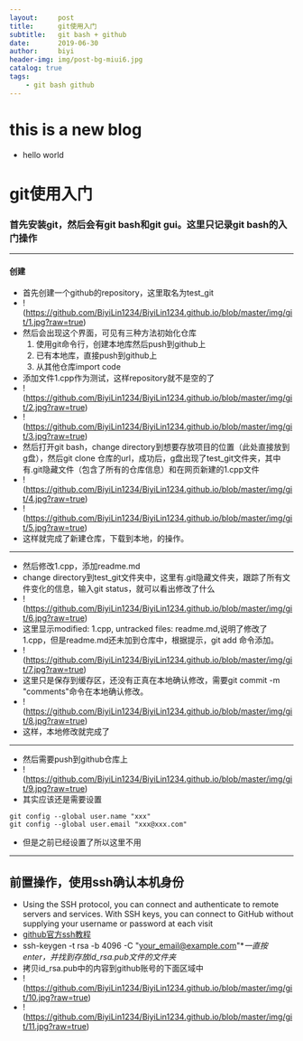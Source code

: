 ```yaml
---
layout:     post
title:      git使用入门
subtitle:   git bash + github
date:       2019-06-30
author:     biyi
header-img: img/post-bg-miui6.jpg
catalog: true
tags:
    - git bash github
---
```

# this is a new blog
- hello world
# git使用入门
### 首先安装git，然后会有git bash和git gui。这里只记录git bash的入门操作
---
#### 创建

- 首先创建一个github的repository，这里取名为test_git
- !(https://github.com/BiyiLin1234/BiyiLin1234.github.io/blob/master/img/git/1.jpg?raw=true)
- 然后会出现这个界面，可见有三种方法初始化仓库
    1. 使用git命令行，创建本地库然后push到github上
    2. 已有本地库，直接push到github上
    3. 从其他仓库import code
- 添加文件1.cpp作为测试，这样repository就不是空的了
- !(https://github.com/BiyiLin1234/BiyiLin1234.github.io/blob/master/img/git/2.jpg?raw=true)
- !(https://github.com/BiyiLin1234/BiyiLin1234.github.io/blob/master/img/git/3.jpg?raw=true)
- 然后打开git bash，change directory到想要存放项目的位置（此处直接放到g盘），然后git clone 仓库的url，成功后，g盘出现了test_git文件夹，其中有.git隐藏文件（包含了所有的仓库信息）和在网页新建的1.cpp文件
- !(https://github.com/BiyiLin1234/BiyiLin1234.github.io/blob/master/img/git/4.jpg?raw=true)
- !(https://github.com/BiyiLin1234/BiyiLin1234.github.io/blob/master/img/git/5.jpg?raw=true)
- 这样就完成了新建仓库，下载到本地，的操作。
---
- 然后修改1.cpp，添加readme.md
- change directory到test_git文件夹中，这里有.git隐藏文件夹，跟踪了所有文件变化的信息，输入git status，就可以看出修改了什么
- !(https://github.com/BiyiLin1234/BiyiLin1234.github.io/blob/master/img/git/6.jpg?raw=true)
- 这里显示modified: 1.cpp, untracked files: readme.md,说明了修改了1.cpp，但是readme.md还未加到仓库中，根据提示，git add 命令添加。
- !(https://github.com/BiyiLin1234/BiyiLin1234.github.io/blob/master/img/git/7.jpg?raw=true)
- 这里只是保存到缓存区，还没有正真在本地确认修改，需要git commit -m "comments"命令在本地确认修改。
- !(https://github.com/BiyiLin1234/BiyiLin1234.github.io/blob/master/img/git/8.jpg?raw=true)
- 这样，本地修改就完成了
---
- 然后需要push到github仓库上
- !(https://github.com/BiyiLin1234/BiyiLin1234.github.io/blob/master/img/git/9.jpg?raw=true)
- 其实应该还是需要设置 
```
git config --global user.name "xxx"
git config --global user.email "xxx@xxx.com"
```
- 但是之前已经设置了所以这里不用
---
## 前置操作，使用ssh确认本机身份

- Using the SSH protocol, you can connect and authenticate to remote servers and services. With SSH keys, you can connect to GitHub without supplying your username or password at each visit
- [github官方ssh教程](https://help.github.com/en/articles/connecting-to-github-with-ssh)
- ssh-keygen -t rsa -b 4096 -C "your_email@example.com"**一直按enter，并找到存放id_rsa.pub文件的文件夹*
- 拷贝id_rsa.pub中的内容到github账号的下面区域中
- !(https://github.com/BiyiLin1234/BiyiLin1234.github.io/blob/master/img/git/10.jpg?raw=true)
- !(https://github.com/BiyiLin1234/BiyiLin1234.github.io/blob/master/img/git/11.jpg?raw=true)
